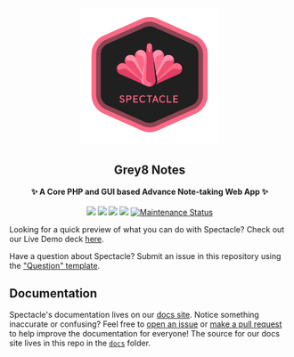 <p align="center"><img src="https://raw.githubusercontent.com/FormidableLabs/spectacle/main/docs/src/assets/logo_spectacle.png" width=250></p>
<h2 align="center">Grey8 Notes</h2>
<p align="center">
<strong>✨ A Core PHP and GUI based Advance Note-taking Web App ✨</strong>
<br><br>
<a href="https://npmjs.com/package/spectacle"><img src="https://img.shields.io/npm/dm/spectacle.svg"></a>
<a href="https://npmjs.com/package/spectacle"><img src="https://img.shields.io/npm/v/spectacle.svg"></a>
<img src="http://img.badgesize.io/https://unpkg.com/spectacle/dist/spectacle.min.js?compression=gzip&label=gzip%20size">
<img src="http://img.badgesize.io/https://unpkg.com/spectacle/dist/spectacle.min.js?label=size">
<a href="https://github.com/FormidableLabs/spectacle#maintenance-status">
  <img alt="Maintenance Status" src="https://img.shields.io/badge/maintenance-active-green.svg" />
</a>
</p>

Looking for a quick preview of what you can do with Spectacle? Check out our Live Demo deck
[here](https://raw.githack.com/FormidableLabs/spectacle/main/examples/one-page.html).

Have a question about Spectacle? Submit an issue in this repository using the
["Question" template](https://github.com/FormidableLabs/spectacle/issues/new?template=question.md).

## Documentation

Spectacle's documentation lives on our [docs site](https://www.formidable.com/open-source/spectacle).
Notice something inaccurate or confusing? Feel free to [open an issue](https://github.com/FormidableLabs/spectacle/issues)
or [make a pull request](https://github.com/FormidableLabs/spectacle/pulls) to help improve the documentation for everyone!
The source for our docs site lives in this repo in the [`docs`](https://github.com/FormidableLabs/spectacle/blob/main/docs/README.md) folder.
